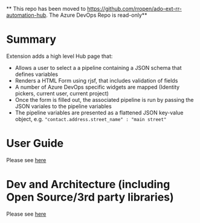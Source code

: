 ** This repo has been moved to https://github.com/rropen/ado-ext-rr-automation-hub. The Azure DevOps Repo is read-only** 
# Summary

Extension adds a high level Hub page that:
- Allows a user to select a a pipeline containing a JSON schema that defines variables
- Renders a HTML Form using rjsf, that includes validation of fields
- A number of Azure DevOps specific widgets are mapped (Identity pickers, current user, current project)
- Once the form is filled out, the associated pipeline is run by passing the JSON variales to the pipeline variables 
- The pipeline variables are presented as a flattened JSON key-value object, e.g. `"contact.address.street_name" : "main street"` 

# User Guide

Please see [here](user-guide.md)

# Dev and Architecture (including Open Source/3rd party libraries)

Please see [here](dev-guide.md)